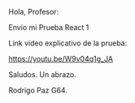 Hola, Profesor:

Envío mi Prueba React 1

Link video explicativo de la prueba:

  https://youtu.be/W9v04q1g_JA

Saludos. Un abrazo.

Rodrigo Paz G64.
